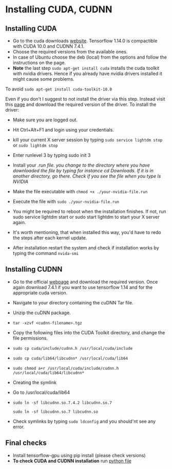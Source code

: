 # Installing CUDA, CUDNN

## Installing CUDA

 - Go to the cuda downloads [website](https://developer.nvidia.com/cuda-10.0-download-archive). Tensorflow 1.14.0 is compactible with CUDA 10.0 and CUDNN 7.4.1.
 - Choose the required versions from the available ones.
 - In case of Ubuntu choose the deb (local) from the options and follow the instructions on the page.
 - **Note** the last step `sudo apt-get install cuda` installs the cuda toolkit with nvidia drivers. Hence if you already have nvidia drivers installed it might cause some problems.

 To avoid `sudo apt-get install cuda-toolkit-10.0`

 Even if you don't I suggest to not install the driver via this step. Instead visit this [page](https://www.nvidia.in/Download/index.aspx?lang=en-in) and download the required version of the driver. To install the driver:

  - Make sure you are logged out.
  - Hit Ctrl+Alt+F1 and login using your credentials.
  - kill your current X server session by typing `sudo service lightdm stop` or `sudo lightdm stop`
  - Enter runlevel 3 by typing sudo init 3
  - Install your *.run file.
you change to the directory where you have downloaded the file by typing for instance cd Downloads. If it is in another directory, go there. Check if you see the file when you type ls NVIDIA*
  - Make the file executable with `chmod +x ./your-nvidia-file.run`
  - Execute the file with `sudo ./your-nvidia-file.run`
  - You might be required to reboot when the installation finishes. If not, run sudo service lightdm start or sudo start lightdm to start your X server again.
  - It's worth mentioning, that when installed this way, you'd have to redo the steps after each kernel update.

 - After installation restart the system and check if installation works by typing the command `nvida-smi`

## Installing CUDNN
 - Go to the official [webpage](https://developer.nvidia.com/cudnn) and download the required version. Once again download 7.4.1 if you want to use tensorflow 1.14 and for the appropriate cuda version.

 - Navigate to your <cudnnpath> directory containing the cuDNN Tar file.
 - Unzip the cuDNN package.
 - `tar -xzvf <cudnn-filename>.tgz`
 - Copy the following files into the CUDA Toolkit directory, and change the file permissions.
  - `sudo cp cuda/include/cudnn.h /usr/local/cuda/include`
  - `sudo cp cuda/lib64/libcudnn* /usr/local/cuda/lib64`
  - `sudo chmod a+r /usr/local/cuda/include/cudnn.h /usr/local/cuda/lib64/libcudnn*`
 - Creating the symlink
  - Go to /usr/local/cuda/lib64
  - `sudo ln -sf libcudnn.so.7.4.2 libcudnn.so.7`

    `sudo ln -sf libcudnn.so.7 libcudnn.so`
  - Check symlinks by typing `sudo ldconfig` and you should'nt see any error.

## Final checks
  
 - Install tensorflow-gpu using pip install (please check versions)
 - **To check CUDA and CUDNN installation** run [python file](tensorflow-gpu-check.py)
